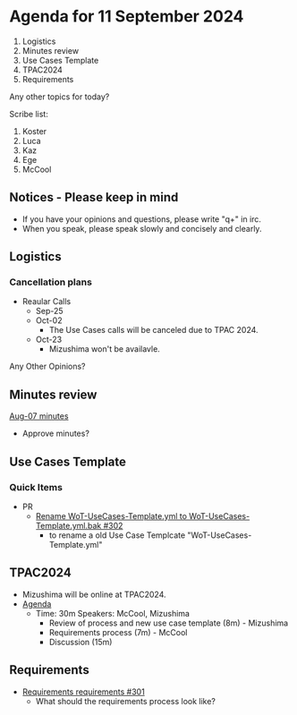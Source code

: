 # Agenda for 11 September 2024
1. Logistics
1. Minutes review
1. Use Cases Template
1. TPAC2024
1. Requirements

Any other topics for today?

Scribe list:
1. Koster
1. Luca
1. Kaz
1. Ege
1. McCool

## Notices - Please keep in mind
* If you have your opinions and questions, please write "q+" in irc.
* When you speak, please speak slowly and concisely and clearly.

## Logistics

### Cancellation plans
* Reaular Calls
    * Sep-25
    * Oct-02
        * The Use Cases calls will be canceled due to TPAC 2024.
    * Oct-23
        * Mizushima won't be availavle.

Any Other Opinions?

## Minutes review

[Aug-07 minutes](https://www.w3.org/2024/09/04-wot-uc-minutes.html)

* Approve minutes?

## Use Cases Template

### Quick Items
* PR
   * [Rename WoT-UseCases-Template.yml to WoT-UseCases-Template.yml.bak #302](https://github.com/w3c/wot-usecases/pull/302)
      * to rename a old Use Case Templcate "WoT-UseCases-Template.yml"

## TPAC2024
* Mizushima will be online at TPAC2024.
* [Agenda](https://www.w3.org/WoT/IG/wiki/Wiki_for_F2F_2024_planning#Use_Cases_and_Requirements)
    * Time: 30m Speakers: McCool, Mizushima
        * Review of process and new use case template (8m) - Mizushima
        * Requirements process (7m) - McCool
        * Discussion (15m)

## Requirements
* [Requirements requirements #301](https://github.com/w3c/wot-usecases/issues/301)
    * What should the requirements process look like?
